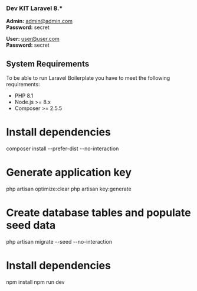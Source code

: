 ### Dev KIT Laravel 8.*

**Admin:** admin@admin.com  
**Password:** secret

**User:** user@user.com  
**Password:** secret

## System Requirements
To be able to run Laravel Boilerplate you have to meet the following requirements:
- PHP 8.1
- Node.js >= 8.x
- Composer >= 2.5.5


# Install dependencies
composer install --prefer-dist --no-interaction

# Generate application key
php artisan optimize:clear
php artisan key:generate

# Create database tables and populate seed data
php artisan migrate --seed --no-interaction

# Install dependencies
npm install
npm run dev


